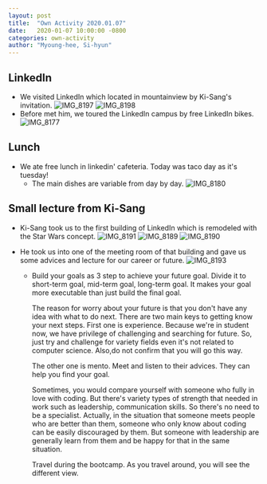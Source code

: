 ```yaml
---
layout: post
title:  "Own Activity 2020.01.07"
date:   2020-01-07 10:00:00 -0800
categories: own-activity
author: "Myoung-hee, Si-hyun"
---
```


## LinkedIn
- We visited LinkedIn which located in mountainview by Ki-Sang's invitation. 
  ![IMG_8197](https://tinystudent.github.io/images/200107-own-experience/IMG_8197.jpg)
  ![IMG_8198](https://tinystudent.github.io/images/200107-own-experience/IMG_8198.jpg)
- Before met him, we toured the LinkedIn campus by free LinkedIn bikes.
  ![IMG_8177](https://tinystudent.github.io/images/200107-own-experience/IMG_8177.jpg)


## Lunch
- We ate free lunch in linkedin' cafeteria. Today was taco day as it's tuesday!
  - The main dishes are variable from day by day. 
  ![IMG_8180](https://tinystudent.github.io/images/200107-own-experience/IMG_8180.jpg)
 
## Small lecture from Ki-Sang
- Ki-Sang took us to the first building of LinkedIn which is remodeled with the Star Wars concept.
![IMG_8191](https://tinystudent.github.io/images/200107-own-experience/IMG_8191.jpg)
![IMG_8189](https://tinystudent.github.io/images/200107-own-experience/IMG_8189.jpg)
![IMG_8190](https://tinystudent.github.io/images/200107-own-experience/IMG_8190.jpg)
- He took us into one of the meeting room of that building and gave us some advices and lecture for our career or future.
![IMG_8193](https://tinystudent.github.io/images/200107-own-experience/IMG_8193.jpg)

  * Build your goals as 3 step to achieve your future goal.
    Divide it to short-term goal, mid-term goal, long-term goal.
    It makes your goal more executable than just build the final goal.

    The reason for worry about your future is that you don't have any idea with what to do next. 
    There are two main keys to getting know your next steps.
    First one is experience. Because we're in student now, we have privilege of challenging and searching for future.
    So, just try and challenge for variety fields even it's not related to computer science.
    Also,do not confirm that you will go this way.

    The other one is mento. Meet and listen to their advices. They can help you find your goal.

    Sometimes, you would compare yourself with someone who fully in love with coding. But there's variety types of strength that needed in work such as leadership, communication skills. So there's no need to be a specialist. Actually, in the situation that someone meets people who are better than them, someone who only know about coding can be easily discouraged by them. But someone with leadership are generally learn from them and be happy for that in the same situation.

    Travel during the bootcamp. As you travel around, you will see the different view. 

